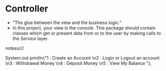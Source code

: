 # Controller
* "The glue between the view and the business logic."
* In this project, your view is the *console*. This package should contain classes which get or present data from or to the user by making calls to the *Service* layer.



notess///

System.out.println("1 : Create an Account \n2 : Login or Logout an account \n3 : Withdrawal Money \n4 : Deposit Money \n5 : View My Balance ");